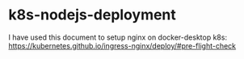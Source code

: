 # k8s-nodejs-deployment

I have used this document to setup nginx on docker-desktop k8s: https://kubernetes.github.io/ingress-nginx/deploy/#pre-flight-check
